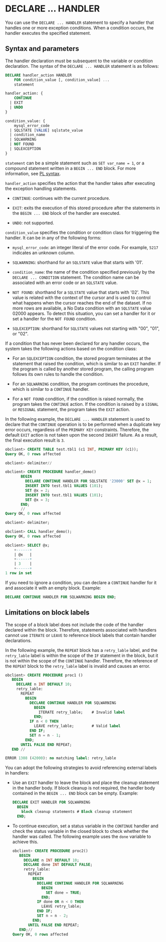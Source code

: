 # DECLARE ... HANDLER

You can use the `DECLARE ... HANDLER` statement to specify a handler that handles one or more exception conditions. When a condition occurs, the handler executes the specified statement.

## Syntax and parameters

The handler declaration must be subsequent to the variable or condition declaration. The syntax of the `DECLARE ... HANDLER` statement is as follows:

```sql
DECLARE handler_action HANDLER
    FOR condition_value [, condition_value] ...
    statement

handler_action: {
    CONTINUE
  | EXIT
  | UNDO
}

condition_value: {
    mysql_error_code
  | SQLSTATE [VALUE] sqlstate_value
  | condition_name
  | SQLWARNING
  | NOT FOUND
  | SQLEXCEPTION
}
```


`statement` can be a simple statement such as `SET var_name = 1`, or a compound statement written in a `BEGIN ... END` block. For more information, see [PL syntax](../1.basic-syntax-mysql.md).

`handler_action` specifies the action that the handler takes after executing the exception handling statements.

* `CONTINUE`: continues with the current procedure.

* `EXIT`: exits the execution of this stored procedure after the statements in the `BEGIN ... END` block of the handler are executed.

* `UNDO`: not supported.


`condition_value` specifies the condition or condition class for triggering the handler. It can be in any of the following forms:

* `mysql_error_code`: an integer literal of the error code. For example, `5217` indicates an unknown column.

* `SQLWARNING`: shorthand for an `SQLSTATE` value that starts with '01'.

* `condition_name`: the name of the condition specified previously by the `DECLARE ... CONDITION` statement. The condition name can be associated with an error code or an `SQLSTATE` value.

* `NOT FOUND`: shorthand for a `SQLSTATE` value that starts with '02'. This value is related with the context of the cursor and is used to control what happens when the cursor reaches the end of the dataset. If no more rows are available, a No Data condition with an `SQLSTATE` value 02000 appears. To detect this situation, you can set a handler for it or set a handler for the `NOT FOUND` condition.

* `SQLEXCEPTION`: shorthand for `SQLSTATE` values not starting with "00", "01", or "02".



If a condition that has never been declared for any handler occurs, the system takes the following actions based on the condition class:

* For an `SQLEXCEPTION` condition, the stored program terminates at the statement that raised the condition, which is similar to an `EXIT` handler. If the program is called by another stored program, the calling program follows its own rules to handle the condition.

* For an `SQLWARNING` condition, the program continues the procedure, which is similar to a `CONTINUE` handler.

* For a `NOT FOUND` condition, if the condition is raised normally, the program takes the `CONTINUE` action. If the condition is raised by a `SIGNAL` or `RESIGNAL` statement, the program takes the `EXIT` action.



In the following example, the `DECLARE ... HANDLER` statement is used to declare that the `CONTINUE` operation is to be performed when a duplicate key error occurs, regardless of the `PRIMARY KEY` constraints. Therefore, the default `EXIT` action is not taken upon the second `INSERT` failure. As a result, the final execution result is `3`.

```sql
obclient> CREATE TABLE test.tbl1 (c1 INT, PRIMARY KEY (c1));
Query OK, 0 rows affected

obclient> delimiter//

obclient> CREATE PROCEDURE handler_demo()
       BEGIN
         DECLARE CONTINUE HANDLER FOR SQLSTATE '23000' SET @x = 1;
         INSERT INTO test.tbl1 VALUES (101);
         SET @x = 2;
         INSERT INTO test.tbl1 VALUES (101);
         SET @x = 3;
       END;
       //
Query OK, 0 rows affected

obclient> delimiter;

obclient> CALL handler_demo();
Query OK, 0 rows affected

obclient> SELECT @x;
    +------+
    | @x   |
    +------+
    | 3    |
    +------+
1 row in set
```


If you need to ignore a condition, you can declare a `CONTINUE` handler for it and associate it with an empty block. Example:

```sql
DECLARE CONTINUE HANDLER FOR SQLWARNING BEGIN END;
```


## Limitations on block labels

The scope of a block label does not include the code of the handler declared within the block. Therefore, statements associated with handlers cannot use `ITERATE` or `LEAVE` to reference block labels that contain handler declarations.

In the following example, the `REPEAT` block has a `retry_lable` label, and the `retry_lable` label is within the scope of the `IF` statement in the block, but it is not within the scope of the `CONTINUE` handler. Therefore, the reference of the `REPEAT` block to the `retry_lable` label is invalid and causes an error.

```sql
obclient> CREATE PROCEDURE proc1 ()
   BEGIN
     DECLARE n INT DEFAULT 10;
     retry_lable:
       REPEAT
         BEGIN
           DECLARE CONTINUE HANDLER FOR SQLWARNING
             BEGIN
               ITERATE retry_lable;    # Invalid label
             END;
           IF n < 0 THEN
             LEAVE retry_lable;        # Valid label
           END IF;
           SET n = n - 1;
         END;
       UNTIL FALSE END REPEAT;
   END //

ERROR 1308 (42000): no matching label: retry_lable
```

You can adopt the following strategies to avoid referencing external labels in handlers:

* Use an `EXIT` handler to leave the block and place the cleanup statement in the handler body. If block cleanup is not required, the handler body contained in the `BEGIN ... END` block can be empty. Example:

   ```sql
   DECLARE EXIT HANDLER FOR SQLWARNING
     BEGIN
       block cleanup statements # Block cleanup statement
     END;
   ```


* To continue execution, set a status variable in the `CONTINUE` handler and check the status variable in the closed block to check whether the handler was called. The following example uses the `done` variable to achieve this.

   ```sql
   obclient> CREATE PROCEDURE proc2()
      BEGIN
        DECLARE n INT DEFAULT 10;
        DECLARE done INT DEFAULT FALSE;
        retry_lable:
          REPEAT
            BEGIN
              DECLARE CONTINUE HANDLER FOR SQLWARNING
                BEGIN
                  SET done = TRUE;
                END;
              IF done OR n < 0 THEN
                LEAVE retry_lable;
              END IF;
              SET n = n - 2;
            END;
          UNTIL FALSE END REPEAT;
      END;//
   Query OK, 0 rows affected
   ```
